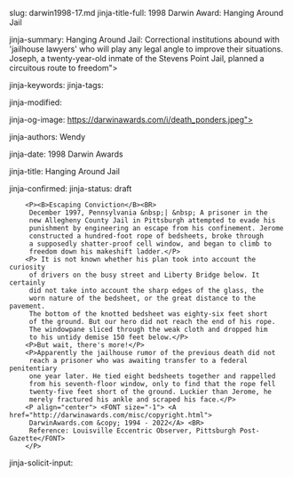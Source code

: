 slug: darwin1998-17.md
jinja-title-full: 1998 Darwin Award: Hanging Around Jail

jinja-summary: Hanging Around Jail: Correctional institutions abound with 'jailhouse lawyers' who will play any legal angle to improve their situations. Joseph, a twenty-year-old inmate of the Stevens Point Jail, planned a circuitous route to freedom">

jinja-keywords:
jinja-tags:

jinja-modified:

jinja-og-image: https://darwinawards.com/i/death_ponders.jpeg">

jinja-authors: Wendy

jinja-date: 1998 Darwin Awards


jinja-title: Hanging Around Jail


jinja-confirmed:
jinja-status: draft

		<P><B>Escaping Conviction</B><BR>
		 December 1997, Pennsylvania &nbsp;| &nbsp; A prisoner in the
		 new Allegheny County Jail in Pittsburgh attempted to evade his
		 punishment by engineering an escape from his confinement. Jerome
		 constructed a hundred-foot rope of bedsheets, broke through
		 a supposedly shatter-proof cell window, and began to climb to
		 freedom down his makeshift ladder.</P>
		<P> It is not known whether his plan took into account the curiosity
		 of drivers on the busy street and Liberty Bridge below. It certainly
		 did not take into account the sharp edges of the glass, the
		 worn nature of the bedsheet, or the great distance to the pavement.
		 The bottom of the knotted bedsheet was eighty-six feet short
		 of the ground. But our hero did not reach the end of his rope.
		 The windowpane sliced through the weak cloth and dropped him
		 to his untidy demise 150 feet below.</P>
		<P>But wait, there's more!</P>
		<P>Apparently the jailhouse rumor of the previous death did not
		 reach a prisoner who was awaiting transfer to a federal penitentiary
		 one year later. He tied eight bedsheets together and rappelled
		 from his seventh-floor window, only to find that the rope fell
		 twenty-five feet short of the ground. Luckier than Jerome, he
		 merely fractured his ankle and scraped his face.</P>
		<P align="center"> <FONT size="-1"> <A href="http://darwinawards.com/misc/copyright.html">
		 DarwinAwards.com &copy; 1994 - 2022</A> <BR>
		 Reference: Louisville Eccentric Observer, Pittsburgh Post-Gazette</FONT>
		</P>

jinja-solicit-input:



<!--#include file=nav_1998.html -->


